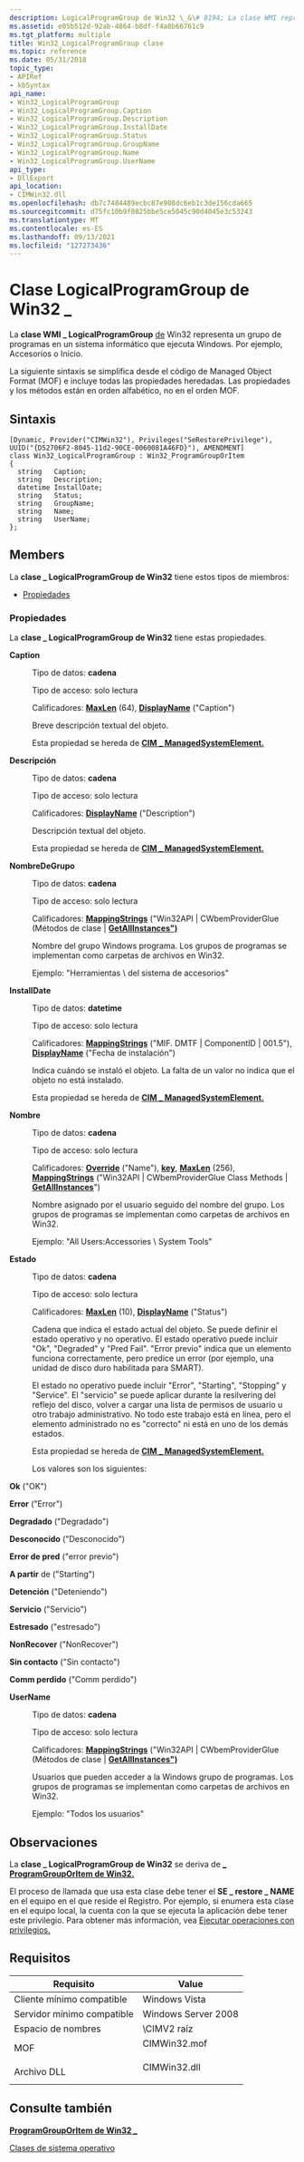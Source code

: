 ```yaml
---
description: LogicalProgramGroup de Win32 \_&\# 8194; La clase WMI representa un grupo de programas en un sistema informático que ejecuta Windows. Por ejemplo, Accesorios o Inicio.
ms.assetid: e05b512d-92ab-4864-b8df-f4a8b66761c9
ms.tgt_platform: multiple
title: Win32_LogicalProgramGroup clase
ms.topic: reference
ms.date: 05/31/2018
topic_type:
- APIRef
- kbSyntax
api_name:
- Win32_LogicalProgramGroup
- Win32_LogicalProgramGroup.Caption
- Win32_LogicalProgramGroup.Description
- Win32_LogicalProgramGroup.InstallDate
- Win32_LogicalProgramGroup.Status
- Win32_LogicalProgramGroup.GroupName
- Win32_LogicalProgramGroup.Name
- Win32_LogicalProgramGroup.UserName
api_type:
- DllExport
api_location:
- CIMWin32.dll
ms.openlocfilehash: db7c7484489ecbc87e908dc6eb1c3de156cda665
ms.sourcegitcommit: d75fc10b9f0825bbe5ce5045c90d4045e3c53243
ms.translationtype: MT
ms.contentlocale: es-ES
ms.lasthandoff: 09/13/2021
ms.locfileid: "127273436"
---
```

# <a name="win32_logicalprogramgroup-class"></a>Clase LogicalProgramGroup de Win32 \_

La **clase WMI \_ LogicalProgramGroup** [de](/windows/desktop/WmiSdk/retrieving-a-class) Win32 representa un grupo de programas en un sistema informático que ejecuta Windows. Por ejemplo, Accesorios o Inicio.

La siguiente sintaxis se simplifica desde el código de Managed Object Format (MOF) e incluye todas las propiedades heredadas. Las propiedades y los métodos están en orden alfabético, no en el orden MOF.

## <a name="syntax"></a>Sintaxis

``` syntax
[Dynamic, Provider("CIMWin32"), Privileges("SeRestorePrivilege"), UUID("{D52706F2-8045-11d2-90CE-0060081A46FD}"), AMENDMENT]
class Win32_LogicalProgramGroup : Win32_ProgramGroupOrItem
{
  string   Caption;
  string   Description;
  datetime InstallDate;
  string   Status;
  string   GroupName;
  string   Name;
  string   UserName;
};
```

## <a name="members"></a>Members

La **clase \_ LogicalProgramGroup de Win32** tiene estos tipos de miembros:

-   [Propiedades](#properties)

### <a name="properties"></a>Propiedades

La **clase \_ LogicalProgramGroup de Win32** tiene estas propiedades.

<dl> <dt>

**Caption**
</dt> <dd> <dl> <dt>

Tipo de datos: **cadena**
</dt> <dt>

Tipo de acceso: solo lectura
</dt> <dt>

Calificadores: [**MaxLen**](/windows/desktop/WmiSdk/standard-qualifiers) (64), [**DisplayName**](/windows/desktop/WmiSdk/standard-qualifiers) ("Caption")
</dt> </dl>

Breve descripción textual del objeto.

Esta propiedad se hereda de [**CIM \_ ManagedSystemElement.**](cim-managedsystemelement.md)

</dd> <dt>

**Descripción**
</dt> <dd> <dl> <dt>

Tipo de datos: **cadena**
</dt> <dt>

Tipo de acceso: solo lectura
</dt> <dt>

Calificadores: [**DisplayName**](/windows/desktop/WmiSdk/standard-qualifiers) ("Description")
</dt> </dl>

Descripción textual del objeto.

Esta propiedad se hereda de [**CIM \_ ManagedSystemElement.**](cim-managedsystemelement.md)

</dd> <dt>

**NombreDeGrupo**
</dt> <dd> <dl> <dt>

Tipo de datos: **cadena**
</dt> <dt>

Tipo de acceso: solo lectura
</dt> <dt>

Calificadores: [**MappingStrings**](/windows/desktop/WmiSdk/standard-qualifiers) ("Win32API \| CWbemProviderGlue (Métodos de clase \| [**GetAllInstances")**](/windows/desktop/api/wbemglue/nf-wbemglue-cwbemproviderglue-getallinstances)
</dt> </dl>

Nombre del grupo Windows programa. Los grupos de programas se implementan como carpetas de archivos en Win32.

Ejemplo: "Herramientas \\ del sistema de accesorios"

</dd> <dt>

**InstallDate**
</dt> <dd> <dl> <dt>

Tipo de datos: **datetime**
</dt> <dt>

Tipo de acceso: solo lectura
</dt> <dt>

Calificadores: [**MappingStrings**](/windows/desktop/WmiSdk/standard-qualifiers) ("MIF. DMTF \| ComponentID \| 001.5"), [**DisplayName**](/windows/desktop/WmiSdk/standard-qualifiers) ("Fecha de instalación")
</dt> </dl>

Indica cuándo se instaló el objeto. La falta de un valor no indica que el objeto no está instalado.

Esta propiedad se hereda de [**CIM \_ ManagedSystemElement.**](cim-managedsystemelement.md)

</dd> <dt>

**Nombre**
</dt> <dd> <dl> <dt>

Tipo de datos: **cadena**
</dt> <dt>

Tipo de acceso: solo lectura
</dt> <dt>

Calificadores: [**Override**](/windows/desktop/WmiSdk/standard-qualifiers) ("Name"), [**key**](/windows/desktop/WmiSdk/key-qualifier), [**MaxLen**](/windows/desktop/WmiSdk/standard-qualifiers) (256), [**MappingStrings**](/windows/desktop/WmiSdk/standard-qualifiers) ("Win32API \| CWbemProviderGlue Class Methods \| [**GetAllInstances**](/windows/desktop/api/wbemglue/nf-wbemglue-cwbemproviderglue-getallinstances)")
</dt> </dl>

Nombre asignado por el usuario seguido del nombre del grupo. Los grupos de programas se implementan como carpetas de archivos en Win32.

Ejemplo: "All Users:Accessories \\ System Tools"

</dd> <dt>

**Estado**
</dt> <dd> <dl> <dt>

Tipo de datos: **cadena**
</dt> <dt>

Tipo de acceso: solo lectura
</dt> <dt>

Calificadores: [**MaxLen**](/windows/desktop/WmiSdk/standard-qualifiers) (10), [**DisplayName**](/windows/desktop/WmiSdk/standard-qualifiers) ("Status")
</dt> </dl>

Cadena que indica el estado actual del objeto. Se puede definir el estado operativo y no operativo. El estado operativo puede incluir "Ok", "Degraded" y "Pred Fail". "Error previo" indica que un elemento funciona correctamente, pero predice un error (por ejemplo, una unidad de disco duro habilitada para SMART).

El estado no operativo puede incluir "Error", "Starting", "Stopping" y "Service". El "servicio" se puede aplicar durante la resilvering del reflejo del disco, volver a cargar una lista de permisos de usuario u otro trabajo administrativo. No todo este trabajo está en línea, pero el elemento administrado no es "correcto" ni está en uno de los demás estados.

Esta propiedad se hereda de [**CIM \_ ManagedSystemElement.**](cim-managedsystemelement.md)

Los valores son los siguientes:

<dt>

<span id="OK"></span><span id="ok"></span>

**Ok** ("OK")


</dt> <dd></dd> <dt>

<span id="Error"></span><span id="error"></span><span id="ERROR"></span>

**Error** ("Error")


</dt> <dd></dd> <dt>

<span id="Degraded"></span><span id="degraded"></span><span id="DEGRADED"></span>

**Degradado** ("Degradado")


</dt> <dd></dd> <dt>

<span id="Unknown"></span><span id="unknown"></span><span id="UNKNOWN"></span>

**Desconocido** ("Desconocido")


</dt> <dd></dd> <dt>

<span id="Pred_Fail"></span><span id="pred_fail"></span><span id="PRED_FAIL"></span>

**Error de pred** ("error previo")


</dt> <dd></dd> <dt>

<span id="Starting"></span><span id="starting"></span><span id="STARTING"></span>

**A partir** de ("Starting")


</dt> <dd></dd> <dt>

<span id="Stopping"></span><span id="stopping"></span><span id="STOPPING"></span>

**Detención** ("Deteniendo")


</dt> <dd></dd> <dt>

<span id="Service"></span><span id="service"></span><span id="SERVICE"></span>

**Servicio** ("Servicio")


</dt> <dd></dd> <dt>

<span id="Stressed"></span><span id="stressed"></span><span id="STRESSED"></span>

**Estresado** ("estresado")


</dt> <dd></dd> <dt>

<span id="NonRecover"></span><span id="nonrecover"></span><span id="NONRECOVER"></span>

**NonRecover** ("NonRecover")


</dt> <dd></dd> <dt>

<span id="No_Contact"></span><span id="no_contact"></span><span id="NO_CONTACT"></span>

**Sin contacto** ("Sin contacto")


</dt> <dd></dd> <dt>

<span id="Lost_Comm"></span><span id="lost_comm"></span><span id="LOST_COMM"></span>

**Comm perdido** ("Comm perdido")


</dt> <dd></dd> </dl>

</dd> <dt>

**UserName**
</dt> <dd> <dl> <dt>

Tipo de datos: **cadena**
</dt> <dt>

Tipo de acceso: solo lectura
</dt> <dt>

Calificadores: [**MappingStrings**](/windows/desktop/WmiSdk/standard-qualifiers) ("Win32API \| CWbemProviderGlue (Métodos de clase \| [**GetAllInstances")**](/windows/desktop/api/wbemglue/nf-wbemglue-cwbemproviderglue-getallinstances)
</dt> </dl>

Usuarios que pueden acceder a la Windows grupo de programas. Los grupos de programas se implementan como carpetas de archivos en Win32.

Ejemplo: "Todos los usuarios"

</dd> </dl>

## <a name="remarks"></a>Observaciones

La **clase \_ LogicalProgramGroup de Win32** se deriva de [**\_ ProgramGroupOrItem de Win32.**](win32-programgrouporitem.md)

El proceso de llamada que usa esta clase debe tener el **SE \_ restore \_ NAME** en el equipo en el que reside el Registro. Por ejemplo, si enumera esta clase en el equipo local, la cuenta con la que se ejecuta la aplicación debe tener este privilegio. Para obtener más información, vea [Ejecutar operaciones con privilegios.](/windows/desktop/WmiSdk/executing-privileged-operations)

## <a name="requirements"></a>Requisitos



| Requisito | Value |
|-------------------------------------|-----------------------------------------------------------------------------------------|
| Cliente mínimo compatible<br/> | Windows Vista<br/>                                                                |
| Servidor mínimo compatible<br/> | Windows Server 2008<br/>                                                          |
| Espacio de nombres<br/>                | \\CIMV2 raíz<br/>                                                                  |
| MOF<br/>                      | <dl> <dt>CIMWin32.mof</dt> </dl> |
| Archivo DLL<br/>                      | <dl> <dt>CIMWin32.dll</dt> </dl> |



## <a name="see-also"></a>Consulte también

<dl> <dt>

[**ProgramGroupOrItem de Win32 \_**](win32-programgrouporitem.md)
</dt> <dt>

[Clases de sistema operativo](/previous-versions//aa392727(v=vs.85))
</dt> </dl>

 

